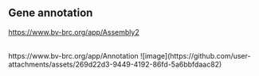 ## Gene annotation

https://www.bv-brc.org/app/Assembly2

<br>
https://www.bv-brc.org/app/Annotation
![image](https://github.com/user-attachments/assets/269d22d3-9449-4192-86fd-5a6bbfdaac82)
